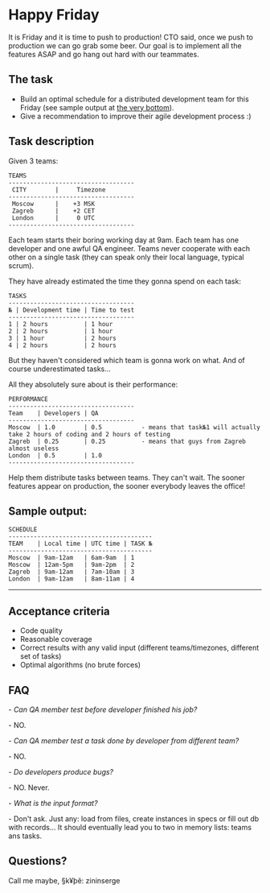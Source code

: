 # Happy Friday

It is Friday and it is time to push to production!
CTO said, once we push to production we can go grab some beer.
Our goal is to implement all the features ASAP and go hang out hard with our teammates.

## The task

- Build an optimal schedule for a distributed development team for this Friday (see sample output at [the very bottom](#sample-output)).
- Give a recommendation to improve their agile development process :)

## Task description

Given 3 teams:

```
TEAMS
-----------------------------------
 CITY        |     Timezone
-----------------------------------
 Moscow      |    +3 MSK
 Zagreb      |    +2 CET
 London      |     0 UTC
-----------------------------------
```

Each team starts their boring working day at 9am.
Each team has one developer and one awful QA engineer.
Teams never cooperate with each other on a single task (they can speak only their local language, typical scrum).

They have already estimated the time they gonna spend on each task:

```
TASKS
-----------------------------------
№ | Development time | Time to test
-----------------------------------
1 | 2 hours          | 1 hour
2 | 2 hours          | 1 hour
3 | 1 hour           | 2 hours
4 | 2 hours          | 2 hours
```

But they haven't considered which team is gonna work on what.
And of course underestimated tasks...

All they absolutely sure about is their performance:

```
PERFORMANCE
-----------------------------------
Team    | Developers | QA
-----------------------------------
Moscow  | 1.0        | 0.5           - means that task№1 will actually take 2 hours of coding and 2 hours of testing
Zagreb  | 0.25       | 0.25          - means that guys from Zagreb almost useless
London  | 0.5        | 1.0
-----------------------------------
```

Help them distribute tasks between teams. They can't wait.
The sooner features appear on production, the sooner everybody leaves the office!

## Sample output:

```
SCHEDULE
----------------------------------------
TEAM    | Local time | UTC time | TASK №
----------------------------------------
Moscow  | 9am-12am   | 6am-9am  | 1
Moscow  | 12am-5pm   | 9am-2pm  | 2
Zagreb  | 9am-12am   | 7am-10am | 3
London  | 9am-12am   | 8am-11am | 4
```

-------------------------------------------------------

## Acceptance criteria

- Code quality
- Reasonable coverage
- Correct results with any valid input (different teams/timezones, different set of tasks)
- Optimal algorithms (no brute forces)

## FAQ

\- _Can QA member test before developer finished his job?_

\- NO.


\- _Can QA member test a task done by developer from different team?_

\- NO.


\- _Do developers produce bugs?_

\- NO. Never.


\- _What is the input format?_

\- Don't ask. Just any: load from files, create instances in specs or fill out db with records... It should eventually lead you to two in memory lists: teams ans tasks.

## Questions?

Call me maybe, §k¥þê: zininserge
